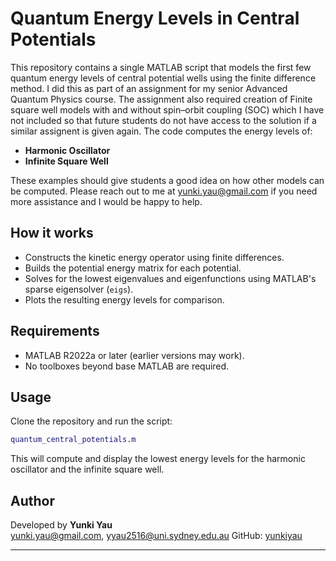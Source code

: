 # Quantum Energy Levels in Central Potentials

This repository contains a single MATLAB script that models the first few quantum energy levels of central potential wells using the finite difference method. I did this as part of an assignment for my senior Advanced Quantum Physics course. The assignment also required creation of Finite square well models with and without spin–orbit coupling (SOC) which I have not included so that future students do not have access to the solution if a similar assignent is given again. The code computes the energy levels of:

- **Harmonic Oscillator**  
- **Infinite Square Well**  

These examples should give students a good idea on how other models can be computed. Please reach out to me at yunki.yau@gmail.com if you need more assistance and I would be happy to help. 

## How it works
- Constructs the kinetic energy operator using finite differences.  
- Builds the potential energy matrix for each potential.  
- Solves for the lowest eigenvalues and eigenfunctions using MATLAB's sparse eigensolver (`eigs`).  
- Plots the resulting energy levels for comparison.

## Requirements
- MATLAB R2022a or later (earlier versions may work).  
- No toolboxes beyond base MATLAB are required.  

## Usage
Clone the repository and run the script:

```matlab
quantum_central_potentials.m
```

This will compute and display the lowest energy levels for the harmonic oscillator and the infinite square well.

## Author
Developed by **Yunki Yau**  
yunki.yau@gmail.com, yyau2516@uni.sydney.edu.au 
GitHub: [yunkiyau](https://github.com/yunkiyau)  

---
